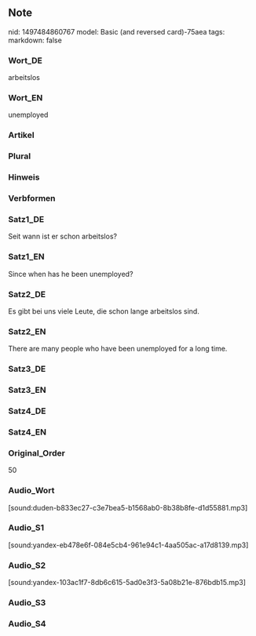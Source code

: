 ## Note
nid: 1497484860767
model: Basic (and reversed card)-75aea
tags: 
markdown: false

### Wort_DE
arbeitslos

### Wort_EN
unemployed

### Artikel


### Plural


### Hinweis


### Verbformen


### Satz1_DE
Seit wann ist er schon arbeitslos?

### Satz1_EN
Since when has he been unemployed?

### Satz2_DE
Es gibt bei uns viele Leute, die schon lange arbeitslos sind.

### Satz2_EN
There are many people who have been unemployed for a long time.

### Satz3_DE


### Satz3_EN


### Satz4_DE


### Satz4_EN


### Original_Order
50

### Audio_Wort
[sound:duden-b833ec27-c3e7bea5-b1568ab0-8b38b8fe-d1d55881.mp3]

### Audio_S1
[sound:yandex-eb478e6f-084e5cb4-961e94c1-4aa505ac-a17d8139.mp3]

### Audio_S2
[sound:yandex-103ac1f7-8db6c615-5ad0e3f3-5a08b21e-876bdb15.mp3]

### Audio_S3


### Audio_S4

